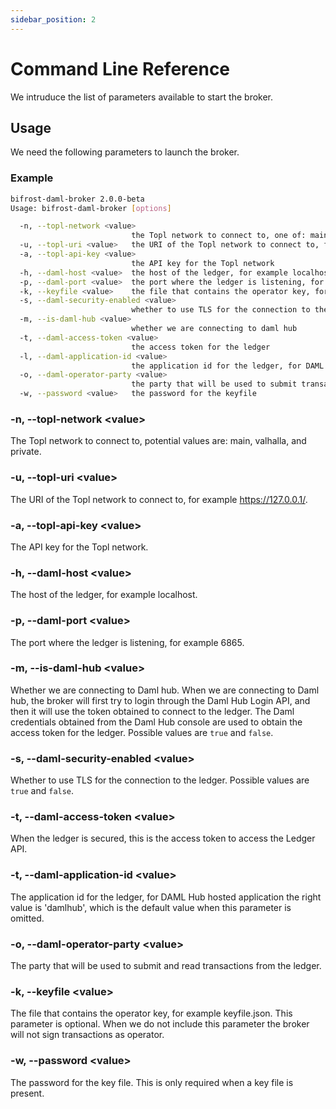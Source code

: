 ```yaml
---
sidebar_position: 2
---
```


# Command Line Reference

We intruduce the list of parameters available to start the broker.

## Usage

We need the following parameters to launch the broker.

### Example

```bash
bifrost-daml-broker 2.0.0-beta
Usage: bifrost-daml-broker [options]

  -n, --topl-network <value>
                           the Topl network to connect to, one of: main, valhalla, and private
  -u, --topl-uri <value>   the URI of the Topl network to connect to, for example https://127.0.0.1/
  -a, --topl-api-key <value>
                           the API key for the Topl network
  -h, --daml-host <value>  the host of the ledger, for example localhost
  -p, --daml-port <value>  the port where the ledger is listening, for example 6865
  -k, --keyfile <value>    the file that contains the operator key, for example keyfile.json
  -s, --daml-security-enabled <value>
                           whether to use TLS for the connection to the ledger
  -m, --is-daml-hub <value>
                           whether we are connecting to daml hub
  -t, --daml-access-token <value>
                           the access token for the ledger
  -l, --daml-application-id <value>
                           the application id for the ledger, for DAML Hub hosted application the right value is 'damlhub', which is the default value when omitted
  -o, --daml-operator-party <value>
                           the party that will be used to submit transactions to the ledger
  -w, --password <value>   the password for the keyfile
```

### -n, --topl-network <value\>

The Topl network to connect to, potential values are: main, valhalla, and private.

### -u, --topl-uri <value\>

The URI of the Topl network to connect to, for example https://127.0.0.1/.

### -a, --topl-api-key <value\>

The API key for the Topl network.

### -h, --daml-host <value\>

The host of the ledger, for example localhost.

### -p, --daml-port <value\>

The port where the ledger is listening, for example 6865.


### -m, --is-daml-hub <value\>

Whether we are connecting to Daml hub. When we are connecting to Daml hub, the broker
will first try to login through the Daml Hub Login API, and then it will use the token obtained
to connect to the ledger. The Daml credentials obtained from the Daml Hub console are used to
obtain the access token for the ledger. Possible values are `true` and `false`.


### -s, --daml-security-enabled <value\>

Whether to use TLS for the connection to the ledger. Possible values are `true` and `false`.

### -t, --daml-access-token <value\>

When the ledger is secured, this is the access token to access the Ledger API.

### -t, --daml-application-id <value\>

The application id for the ledger, for DAML Hub hosted application the right value is 'damlhub', which is the default value when this parameter is omitted.

### -o, --daml-operator-party <value\>

The party that will be used to submit and read transactions from the ledger.

### -k, --keyfile <value\>

The file that contains the operator key, for example keyfile.json. This parameter is optional. When we do not include this parameter the broker will not sign transactions as operator.

### -w, --password <value\>

The password for the key file. This is only required when a key file is present.